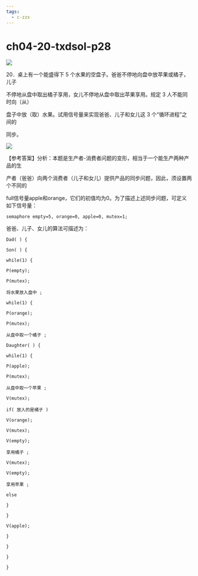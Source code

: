 ```yaml
---
tags:
  - c-zzx
---
```


# ch04-20-txdsol-p28


![](assets/Pasted%20image%2020250529114157.png)

20．桌上有一个能盛得下 5 个水果的空盘子。爸爸不停地向盘中放苹果或橘子，儿子

不停地从盘中取出橘子享用，女儿不停地从盘中取出苹果享用。规定 3 人不能同时向（从）

盘子中放（取）水果。试用信号量来实现爸爸、儿子和女儿这 3 个“循环进程”之间的

同步。

![](assets/Pasted%20image%2020250529114223.png)

【参考答案】分析：本题是生产者-消费者问题的变形，相当于一个能生产两种产品的生

产者（爸爸）向两个消费者（儿子和女儿）提供产品的同步问题，因此，须设置两个不同的

full信号量apple和orange，它们的初值均为0。为了描述上述同步问题，可定义如下信号量：

```
semaphore empty=5, orange=0, apple=0, mutex=1;
```

爸爸、儿子、女儿的算法可描述为：

```
Dad( ) {

Son( ) {

while(1) {

P(empty);

P(mutex);

将水果放入盘中 ;

while(1) {

P(orange);

P(mutex);

从盘中取一个橘子 ;

Daughter( ) {

while(1) {

P(apple);

P(mutex);

从盘中取一个苹果 ;

V(mutex);

if( 放入的是橘子 )

V(orange);

V(mutex);

V(empty);

享用橘子 ;

V(mutex);

V(empty);

享用苹果 ;

else

}

}

V(apple);

}

}

}

}
```

